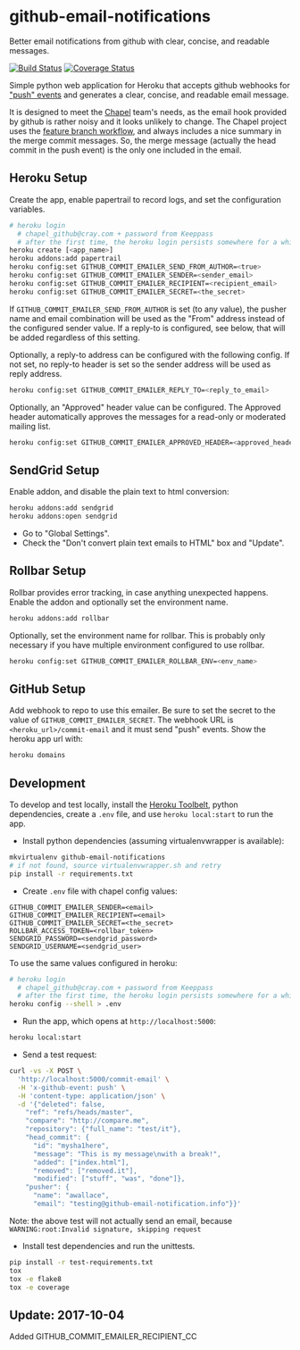 github-email-notifications
==========================

Better email notifications from github with clear, concise, and readable
messages.

[![Build Status](https://travis-ci.org/chapel-lang/github-email-notifications.svg?branch=master)](https://travis-ci.org/chapel-lang/github-email-notifications) [![Coverage Status](https://coveralls.io/repos/chapel-lang/github-email-notifications/badge.svg?branch=master)](https://coveralls.io/r/chapel-lang/github-email-notifications?branch=master)

Simple python web application for Heroku that accepts github webhooks for
["push" events][push_events] and generates a clear, concise, and readable email
message.

It is designed to meet the [Chapel][chapel] team's needs, as the email hook
provided by github is rather noisy and it looks unlikely to change. The Chapel
project uses the [feature branch workflow][fb_workflow], and always includes a
nice summary in the merge commit messages. So, the merge message (actually the
head commit in the push event) is the only one included in the email.

[chapel]: http://chapel-lang.org/
[fb_workflow]: https://www.atlassian.com/git/tutorials/comparing-workflows/feature-branch-workflow/
[push_events]: https://developer.github.com/v3/activity/events/types/#pushevent

Heroku Setup
------------

Create the app, enable papertrail to record logs, and set the configuration
variables.

```bash
# heroku login
  # chapel_github@cray.com + password from Keeppass
  # after the first time, the heroku login persists somewhere for a while
heroku create [<app_name>]
heroku addons:add papertrail
heroku config:set GITHUB_COMMIT_EMAILER_SEND_FROM_AUTHOR=<true>
heroku config:set GITHUB_COMMIT_EMAILER_SENDER=<sender_email>
heroku config:set GITHUB_COMMIT_EMAILER_RECIPIENT=<recipient_email>
heroku config:set GITHUB_COMMIT_EMAILER_SECRET=<the_secret>
```

If `GITHUB_COMMIT_EMAILER_SEND_FROM_AUTHOR` is set (to any value), the pusher
name and email combination will be used as the "From" address instead of the
configured sender value. If a reply-to is configured, see below, that will be
added regardless of this setting.

Optionally, a reply-to address can be configured with the following config. If
not set, no reply-to header is set so the sender address will be used as reply
address.

```bash
heroku config:set GITHUB_COMMIT_EMAILER_REPLY_TO=<reply_to_email>
```

Optionally, an "Approved" header value can be configured. The Approved header
automatically approves the messages for a read-only or moderated mailing list.

```bash
heroku config:set GITHUB_COMMIT_EMAILER_APPROVED_HEADER=<approved_header>
```

SendGrid Setup
--------------

Enable addon, and disable the plain text to html conversion:

```bash
heroku addons:add sendgrid
heroku addons:open sendgrid
```

* Go to "Global Settings".
* Check the "Don't convert plain text emails to HTML" box and "Update".

Rollbar Setup
-------------

Rollbar provides error tracking, in case anything unexpected happens. Enable
the addon and optionally set the environment name.

```bash
heroku addons:add rollbar
```

Optionally, set the environment name for rollbar. This is probably only
necessary if you have multiple environment configured to use rollbar.

```bash
heroku config:set GITHUB_COMMIT_EMAILER_ROLLBAR_ENV=<env_name>
```

GitHub Setup
------------

Add webhook to repo to use this emailer. Be sure to set the secret to the value
of `GITHUB_COMMIT_EMAILER_SECRET`. The webhook URL is
`<heroku_url>/commit-email` and it must send "push" events. Show the heroku app
url with:

```bash
heroku domains
```

Development
-----------

To develop and test locally, install the [Heroku Toolbelt][0], python
dependencies, create a `.env` file, and use `heroku local:start` to run the app.

* Install python dependencies (assuming virtualenvwrapper is available):

```bash
mkvirtualenv github-email-notifications
# if not found, source virtualenvwrapper.sh and retry
pip install -r requirements.txt
```

* Create `.env` file with chapel config values:

```
GITHUB_COMMIT_EMAILER_SENDER=<email>
GITHUB_COMMIT_EMAILER_RECIPIENT=<email>
GITHUB_COMMIT_EMAILER_SECRET=<the_secret>
ROLLBAR_ACCESS_TOKEN=<rollbar_token>
SENDGRID_PASSWORD=<sendgrid_password>
SENDGRID_USERNAME=<sendgrid_user>
```

To use the same values configured in heroku:

```bash
# heroku login
  # chapel_github@cray.com + password from Keeppass
  # after the first time, the heroku login persists somewhere for a while
heroku config --shell > .env
```

* Run the app, which opens at `http://localhost:5000`:

```bash
heroku local:start
```

* Send a test request:

```bash
curl -vs -X POST \
  'http://localhost:5000/commit-email' \
  -H 'x-github-event: push' \
  -H 'content-type: application/json' \
  -d '{"deleted": false,
    "ref": "refs/heads/master",
    "compare": "http://compare.me",
    "repository": {"full_name": "test/it"},
    "head_commit": {
      "id": "mysha1here",
      "message": "This is my message\nwith a break!",
      "added": ["index.html"],
      "removed": ["removed.it"],
      "modified": ["stuff", "was", "done"]},
    "pusher": {
      "name": "awallace",
      "email": "testing@github-email-notification.info"}}'
```

Note: the above test will not actually send an email, because
```WARNING:root:Invalid signature, skipping request```

* Install test dependencies and run the unittests.

```bash
pip install -r test-requirements.txt
tox
tox -e flake8
tox -e coverage
```

Update: 2017-10-04
------------------

Added GITHUB_COMMIT_EMAILER_RECIPIENT_CC

[0]: https://toolbelt.heroku.com/

